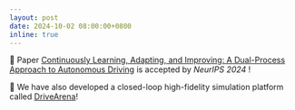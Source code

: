 ```yaml
---
layout: post
date: 2024-10-02 08:00:00+0800
inline: true
---
```


🎉 Paper <a href="http://arxiv.org/abs/2405.15324">Continuously Learning, Adapting, and Improving: A Dual-Process Approach to Autonomous Driving</a> is accepted by <i>NeurIPS 2024</i> ! <br>

📢 We have also developed a closed-loop high-fidelity simulation platform called [DriveArena](http://arxiv.org/abs/2408.00415)!

